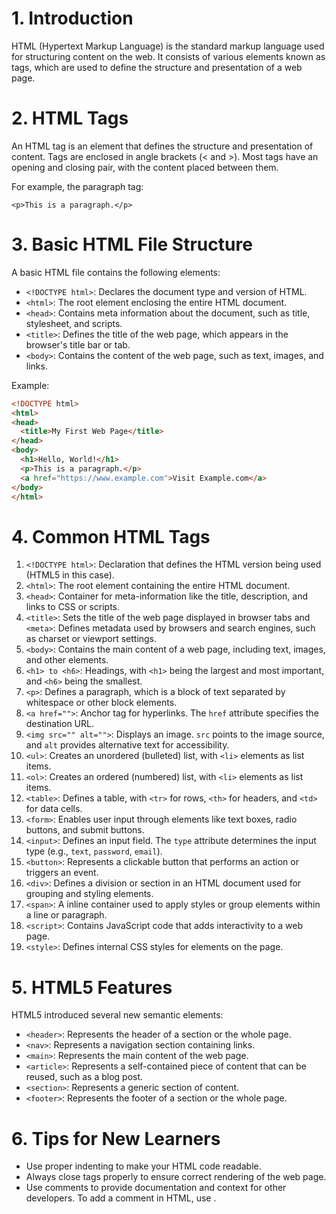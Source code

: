 
# 1. Introduction
HTML (Hypertext Markup Language) is the standard markup language used for structuring content on the web. It consists of various elements known as tags, which are used to define the structure and presentation of a web page.

# 2. HTML Tags
An HTML tag is an element that defines the structure and presentation of content. Tags are enclosed in angle brackets (< and >). Most tags have an opening and closing pair, with the content placed between them.

For example, the paragraph tag: 

`<p>This is a paragraph.</p>`

# 3. Basic HTML File Structure
A basic HTML file contains the following elements:
- `<!DOCTYPE html>`: Declares the document type and version of HTML.
- `<html>`: The root element enclosing the entire HTML document.
- `<head>`: Contains meta information about the document, such as title, stylesheet, and scripts.
- `<title>`: Defines the title of the web page, which appears in the browser's title bar or tab.
- `<body>`: Contains the content of the web page, such as text, images, and links.

Example:

```html
<!DOCTYPE html>
<html>
<head>
  <title>My First Web Page</title>
</head>
<body>
  <h1>Hello, World!</h1>
  <p>This is a paragraph.</p>
  <a href="https://www.example.com">Visit Example.com</a>
</body>
</html>
```

# 4. Common HTML Tags
1. `<!DOCTYPE html>`: Declaration that defines the HTML version being used (HTML5 in this case).
2. `<html>`: The root element containing the entire HTML document.
3. `<head>`: Container for meta-information like the title, description, and links to CSS or scripts.
4. `<title>`: Sets the title of the web page displayed in browser tabs and `<meta>`: Defines metadata used by browsers and search engines, such as charset or viewport settings.
6. `<body>`: Contains the main content of a web page, including text, images, and other elements.
7. `<h1> to <h6>`: Headings, with `<h1>` being the largest and most important, and `<h6>` being the smallest.
8. `<p>`: Defines a paragraph, which is a block of text separated by whitespace or other block elements.
9. `<a href="">`: Anchor tag for hyperlinks. The `href` attribute specifies the destination URL.
10. `<img src="" alt="">`: Displays an image. `src` points to the image source, and `alt` provides alternative text for accessibility.
11. `<ul>`: Creates an unordered (bulleted) list, with `<li>` elements as list items.
12. `<ol>`: Creates an ordered (numbered) list, with `<li>` elements as list items.
13. `<table>`: Defines a table, with `<tr>` for rows, `<th>` for headers, and `<td>` for data cells.
14. `<form>`: Enables user input through elements like text boxes, radio buttons, and submit buttons.
15. `<input>`: Defines an input field. The `type` attribute determines the input type (e.g., `text`, `password`, `email`).
16. `<button>`: Represents a clickable button that performs an action or triggers an event.
17. `<div>`: Defines a division or section in an HTML document used for grouping and styling elements.
18. `<span>`: A inline container used to apply styles or group elements within a line or paragraph.
19. `<script>`: Contains JavaScript code that adds interactivity to a web page.
20. `<style>`: Defines internal CSS styles for elements on the page.

# 5. HTML5 Features
HTML5 introduced several new semantic elements:

- `<header>`: Represents the header of a section or the whole page.
- `<nav>`: Represents a navigation section containing links.
- `<main>`: Represents the main content of the web page.
- `<article>`: Represents a self-contained piece of content that can be reused, such as a blog post.
- `<section>`: Represents a generic section of content.
- `<footer>`: Represents the footer of a section or the whole page.

# 6. Tips for New Learners
- Use proper indenting to make your HTML code readable.
- Always close tags properly to ensure correct rendering of the web page.
- Use comments to provide documentation and context for other developers. To add a comment in HTML, use <!-- Comment text -->.
